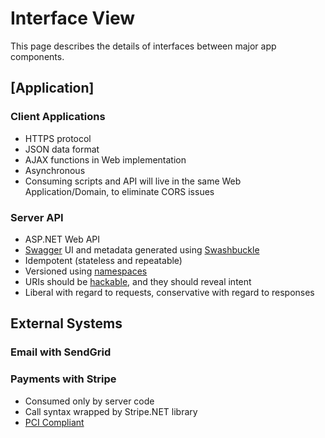 # Interface View

This page describes the details of interfaces between major app components.

## [Application]
### Client Applications
- HTTPS protocol
- JSON data format
- AJAX functions in Web implementation
- Asynchronous
- Consuming scripts and API will live in the same Web Application/Domain, to eliminate CORS issues

### Server API
- ASP.NET Web API
- [Swagger](http://swagger.io/) UI and metadata generated using [Swashbuckle](https://github.com/domaindrivendev/Swashbuckle)
- Idempotent (stateless and repeatable)
- Versioned using [namespaces](http://blogs.msdn.com/b/webdev/archive/2013/03/08/using-namespaces-to-version-web-apis.aspx)
- URIs should be [hackable](http://www.nngroup.com/articles/url-as-ui/), and they should reveal intent
- Liberal with regard to requests, conservative with regard to responses

## External Systems
### Email with SendGrid

### Payments with Stripe
- Consumed only by server code  
- Call syntax wrapped by Stripe.NET library
- [PCI Compliant](https://stripe.com/us/help/faq#pci-compliance)
